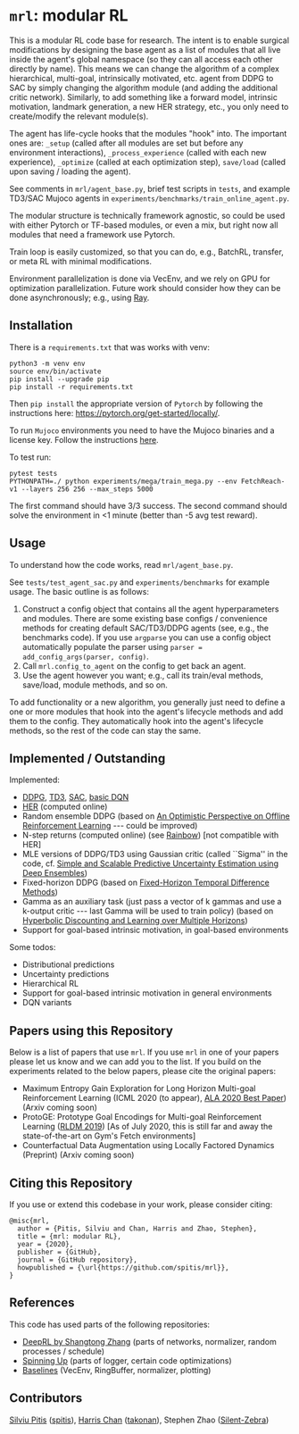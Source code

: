 # `mrl`: modular RL

This is a modular RL code base for research. The intent is to enable surgical modifications by designing the base agent as a list of modules that all live inside the agent's global namespace (so they can all access each other directly by name). This means we can change the algorithm of a complex hierarchical, multi-goal, intrinsically motivated, etc. agent from DDPG to SAC by simply changing the algorithm module (and adding the additional critic network). Similarly, to add something like a forward model, intrinsic motivation, landmark generation, a new HER strategy, etc., you only need to create/modify the relevant module(s). 

The agent has life-cycle hooks that the modules "hook" into. The important ones are: `_setup` (called after all modules are set but before any environment interactions), `_process_experience` (called with each new experience), `_optimize` (called at each optimization step), `save/load` (called upon saving / loading the agent). 

See comments in `mrl/agent_base.py`, brief test scripts in `tests`, and example TD3/SAC Mujoco agents in `experiments/benchmarks/train_online_agent.py`. 

The modular structure is technically framework agnostic, so could be used with either Pytorch or TF-based modules, or even a mix, but right now all modules that need a framework use Pytorch. 

Train loop is easily customized, so that you can do, e.g., BatchRL, transfer, or meta RL with minimal modifications. 

Environment parallelization is done via VecEnv, and we rely on GPU for optimization parallelization. Future work should consider how they can be done asynchronously; e.g., using [Ray](https://ray.readthedocs.io/en/latest/). 

## Installation

There is a `requirements.txt` that was works with venv:

```
python3 -m venv env
source env/bin/activate
pip install --upgrade pip
pip install -r requirements.txt
```

Then `pip install` the appropriate version of `Pytorch` by following the instructions here: https://pytorch.org/get-started/locally/.

To run `Mujoco` environments you need to have the Mujoco binaries and a license key. Follow the instructions [here](https://github.com/openai/mujoco-py#obtaining-the-binaries-and-license-key).

To test run:

```
pytest tests
PYTHONPATH=./ python experiments/mega/train_mega.py --env FetchReach-v1 --layers 256 256 --max_steps 5000
```

The first command should have 3/3 success.
The second command should solve the environment in <1 minute (better than -5 avg test reward). 

## Usage

To understand how the code works, read `mrl/agent_base.py`. 

See `tests/test_agent_sac.py` and `experiments/benchmarks` for example usage. The basic outline is as follows:

1. Construct a config object that contains all the agent hyperparameters and modules. There are some existing base configs / convenience methods for creating default SAC/TD3/DDPG agents (see, e.g., the benchmarks code). If you use `argparse` you can use a config object automatically populate the parser using `parser = add_config_args(parser, config)`. 
2. Call `mrl.config_to_agent` on the config to get back an agent. 
3. Use the agent however you want; e.g., call its train/eval methods, save/load, module methods, and so on. 

To add functionality or a new algorithm, you generally just need to define a one or more modules that hook into the agent's lifecycle methods and add them to the config. They automatically hook into the agent's lifecycle methods, so the rest of the code can stay the same. 

## Implemented / Outstanding

Implemented:
- [DDPG](https://arxiv.org/abs/1509.02971), [TD3](https://arxiv.org/abs/1802.09477), [SAC](https://arxiv.org/abs/1801.01290), [basic DQN](https://arxiv.org/abs/1312.5602)
- [HER](https://arxiv.org/abs/1707.01495) (computed online) 
- Random ensemble DDPG (based on [An Optimistic Perspective on Offline Reinforcement Learning](https://arxiv.org/abs/1907.04543) --- could be improved)
- N-step returns (computed online) (see [Rainbow](https://arxiv.org/pdf/1710.02298.pdf)) [not compatible with HER]
- MLE versions of DDPG/TD3 using Gaussian critic (called ``Sigma'' in the code, cf. [Simple and Scalable Predictive Uncertainty Estimation using Deep Ensembles](https://arxiv.org/abs/1612.01474))
- Fixed-horizon DDPG (based on [Fixed-Horizon Temporal Difference Methods](https://arxiv.org/abs/1909.03906))
- Gamma as an auxiliary task (just pass a vector of k gammas and use a k-output critic --- last Gamma will be used to train policy) (based on [Hyperbolic Discounting and Learning over Multiple Horizons](https://arxiv.org/abs/1902.06865))
- Support for goal-based intrinsic motivation, in goal-based environments 

Some todos:
- Distributional predictions
- Uncertainty predictions
- Hierarchical RL
- Support for goal-based intrinsic motivation in general environments
- DQN variants

## Papers using this Repository

Below is a list of papers that use `mrl`. If you use `mrl` in one of your papers please let us know and we can add you to the list. If you build on the experiments related to the below papers, please cite the original papers:

- Maximum Entropy Gain Exploration for Long Horizon Multi-goal Reinforcement Learning (ICML 2020 (to appear), [ALA 2020 Best Paper](https://ala2020.vub.ac.be/papers/ALA2020_paper_25.pdf)) (Arxiv coming soon)
- ProtoGE: Prototype Goal Encodings for Multi-goal Reinforcement Learning ([RLDM 2019](https://takonan.github.io/docs/2019_protoge_rldm.pdf)) [As of July 2020, this is still far and away the state-of-the-art on Gym's Fetch environments]
- Counterfactual Data Augmentation using Locally Factored Dynamics (Preprint) (Arxiv coming soon)


## Citing this Repository

If you use or extend this codebase in your work, please consider citing:

```
@misc{mrl,
  author = {Pitis, Silviu and Chan, Harris and Zhao, Stephen},
  title = {mrl: modular RL},
  year = {2020},
  publisher = {GitHub},
  journal = {GitHub repository},
  howpublished = {\url{https://github.com/spitis/mrl}},
}
```

## References

This code has used parts of the following repositories:

- [DeepRL by Shangtong Zhang](https://github.com/ShangtongZhang/DeepRL) (parts of networks, normalizer, random processes / schedule)
- [Spinning Up](https://spinningup.openai.com/en/latest/index.html) (parts of logger, certain code optimizations)
- [Baselines](https://github.com/openai/baselines) (VecEnv, RingBuffer, normalizer, plotting)

## Contributors

[Silviu Pitis](https://silviupitis.com) ([spitis](https://github.com/spitis)), [Harris Chan](https://takonan.github.io/) ([takonan](https://github.com/Takonan)), Stephen Zhao ([Silent-Zebra](https://github.com/Silent-Zebra))